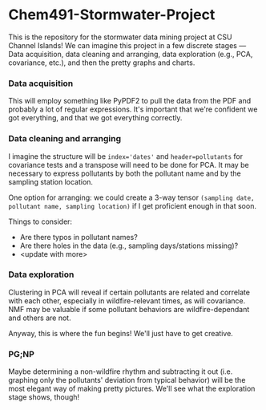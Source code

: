 # Chem491-Stormwater-Project
This is the repository for the stormwater data mining project at CSU Channel Islands! We can imagine this project in a few discrete stages &mdash; Data acquisition, data cleaning and arranging, data exploration (e.g., PCA, covariance, etc.), and then the pretty graphs and charts.

### Data acquisition
This will employ something like PyPDF2 to pull the data from the PDF and probably a lot of regular expressions. It's important that we're confident we got everything, and that we got everything correctly.

### Data cleaning and arranging
I imagine the structure will be ```index='dates'``` and ```header=pollutants``` for covariance tests and a transpose will need to be done for PCA. It may be necessary to express pollutants by both the pollutant name and by the sampling station location.

One option for arranging: we could create a 3-way tensor ```(sampling date, pollutant name, sampling location)``` if I get proficient enough in that soon.

Things to consider:
- Are there typos in pollutant names?
- Are there holes in the data (e.g., sampling days/stations missing)?
- \<update with more\>

### Data exploration
Clustering in PCA will reveal if certain pollutants are related and correlate with each other, especially in wildfire-relevant times, as will covariance. NMF may be valuable if some pollutant behaviors are wildfire-dependant and others are not.

Anyway, this is where the fun begins! We'll just have to get creative.

### PG;NP
Maybe determining a non-wildfire rhythm and subtracting it out (i.e. graphing only the pollutants' deviation from typical behavior) will be the most elegant way of making pretty pictures. We'll see what the exploration stage shows, though!
